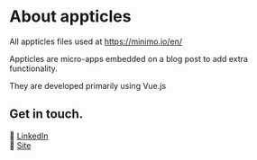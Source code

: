 # About appticles

All appticles files used at https://minimo.io/en/

Appticles are micro-apps embedded on a blog post to add extra functionality.

They are developed primarily using Vue.js

## Get in touch.
💼 [LinkedIn](https://www.linkedin.com/in/nicolas-erramuspe/)<br>
🚀 [Site](https://minimo.io)<br>
